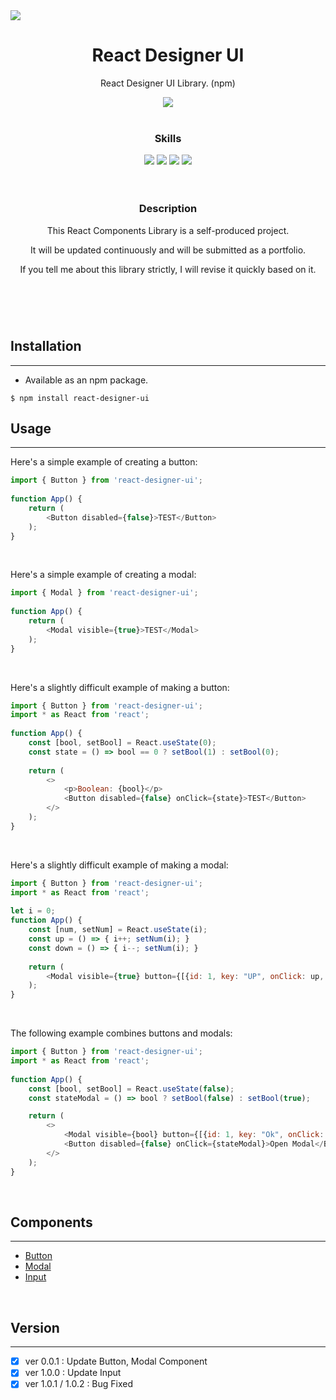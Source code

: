 <image src="https://ifh.cc/g/AwamJW.png">
<div align="center">
  <h1>React Designer UI</h1>
  <p>React Designer UI Library. (npm)</p> <image src="https://img.shields.io/badge/npm%20package-0.0.1-green?style=flat-square">
  <br><br>
  <h3><b>Skills</b></h3>
  <image src="https://img.shields.io/badge/javascript-%23323330.svg?style=for-the-badge&logo=javascript&logoColor=%23F7DF1E">
  <image src="https://img.shields.io/badge/react-%2320232a.svg?style=for-the-badge&logo=react&logoColor=%2361DAFB">
  <image src="https://img.shields.io/badge/css3-%231572B6.svg?style=for-the-badge&logo=css3&logoColor=white">
  <image src="https://img.shields.io/badge/NPM-%23000000.svg?style=for-the-badge&logo=npm&logoColor=white">
  <br><br><br>
  <h3><b>Description</b></h3>
  <p>This React Components Library is a self-produced project.</p>
  <p>It will be updated continuously and will be submitted as a portfolio.</p>
  <p>If you tell me about this library strictly, I will revise it quickly based on it.</p>
  <h1></h1>
</div>
<br><br>
    
## Installation
--------------
+ Available as an npm package.
```
$ npm install react-designer-ui
```

## Usage
--------------
Here's a simple example of creating a button:
```js
import { Button } from 'react-designer-ui';
    
function App() {
    return (
        <Button disabled={false}>TEST</Button>
    );
}
```

<br>
    
Here's a simple example of creating a modal:
```js
import { Modal } from 'react-designer-ui';
    
function App() {
    return (
        <Modal visible={true}>TEST</Modal>
    );
}
```

<br>
    
Here's a slightly difficult example of making a button:
```js
import { Button } from 'react-designer-ui';
import * as React from 'react';
    
function App() {
    const [bool, setBool] = React.useState(0);
    const state = () => bool == 0 ? setBool(1) : setBool(0);
    
    return (
        <>
            <p>Boolean: {bool}</p>
            <Button disabled={false} onClick={state}>TEST</Button>
        </>
    );
}
```

<br>
    
Here's a slightly difficult example of making a modal:
```js
import { Button } from 'react-designer-ui';
import * as React from 'react';
    
let i = 0;
function App() {
    const [num, setNum] = React.useState(i);
    const up = () => { i++; setNum(i); }
    const down = () => { i--; setNum(i); }
    
    return (
        <Modal visible={true} button={[{id: 1, key: "UP", onClick: up, disabled: false}, {id: 2, key: "DOWN", onClick: down, disabled: false}]}>{num}</Modal>
    );
}
```

<br>
    
The following example combines buttons and modals:
```js
import { Button } from 'react-designer-ui';
import * as React from 'react';
    
function App() {
    const [bool, setBool] = React.useState(false);
    const stateModal = () => bool ? setBool(false) : setBool(true);

    return (
        <>
            <Modal visible={bool} button={[{id: 1, key: "Ok", onClick: stateModal, disabled: false}, {id: 2, key: "Cancel", disabled: true}]}>test</Modal>
            <Button disabled={false} onClick={stateModal}>Open Modal</Button>
        </>
    );
}
```

<br>
       
## Components
--------------
+ [Button](https://github.com/ICe1BotMaker/react-designer-ui/tree/main/react-designer/components/button)
+ [Modal](https://github.com/ICe1BotMaker/react-designer-ui/tree/main/react-designer/components/modal)
+ [Input](https://github.com/ICe1BotMaker/react-designer-ui/tree/main/react-designer/components/input)

<br>
       
## Version
--------------
- [x] ver 0.0.1 : Update Button, Modal Component
- [x] ver 1.0.0 : Update Input
- [x] ver 1.0.1 / 1.0.2 : Bug Fixed